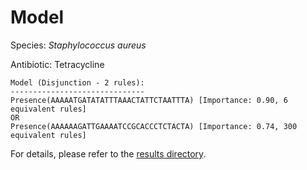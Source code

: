 
# Model

Species: *Staphylococcus aureus*

Antibiotic: Tetracycline

```
Model (Disjunction - 2 rules):
------------------------------
Presence(AAAAATGATATATTTAAACTATTCTAATTTA) [Importance: 0.90, 6 equivalent rules]
OR
Presence(AAAAAAGATTGAAAATCCGCACCCTCTACTA) [Importance: 0.74, 300 equivalent rules]

```

For details, please refer to the [results directory](../../../../../results/scm_b/staphylococcus%20aureus/tetracycline/repeat_6/).

